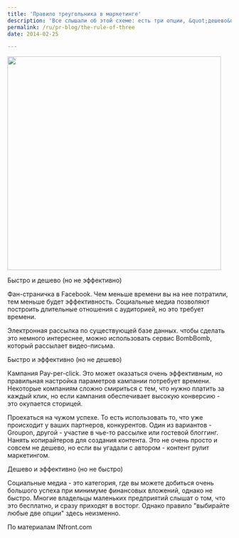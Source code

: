```yaml
---
title: 'Правило треугольника в маркетинге'
description: 'Все слышали об этой схеме: есть три опции, &quot;дешево&quot;, &quot;быстро&quot; и &quot;эффективно&quot;, выбрать можно любые две. И любой, кто сталкивался в своей жизни с работой на время, на стоимость или на эффективность, почувствовал это на себе. Вот как это треугольник работает в маркетинге.'
permalink: /ru/pr-blog/the-rule-of-three
date: 2014-02-25

---
```


<img src="{{ site.assets }}/upload/Secretsharing-3-point.png" alt="" class="post__img" width="480" height="480">

Быстро и дешево (но не эффективно)

Фан-страничка в Facebook. Чем меньше времени вы на нее потратили, тем меньше будет эффективность. Социальные медиа позволяют построить длительные отношения с аудиторией, но это требует времени.

Электронная рассылка по существующей базе данных. чтобы сделать это немного интереснее, можно использовать сервис BombBomb, который рассылает видео-письма.

Быстро и эффективно (но не дешево)

Кампания Pay-per-click.  Это может оказаться очень эффективным, но правильная настройка параметров кампании потребует времени. Некоторые компаниям сложно смириться с тем, что нужно платить за каждый клик, но если кампания обеспечивает высокую конверсию - это окупается сторицей.

Проехаться на чужом успехе. То есть использовать то, что уже происходит у ваших партнеров, конкурентов. Один из вариантов - Groupon, другой - участие в чье-то рассылке или гостевой блоггинг.  Нанять копирайтеров для создания контента. Это не очень просто и совсем не дешево, но если вы угадали с автором - контент рулит маркетингом.

Дешево и эффективно (но не быстро)

Социальные медиа - это категория, где вы можете добиться очень большого успеха при минимуме финансовых вложений, однако не быстро. Многие владельцы маленьких предприятий слышат о том, что это бесплатно, и сразу приходят в восторг. Однако правило "выбирайте любые две опции" здесь неизменно.

По материалам  <img src="https://www.infront.com/blogs/the-infront-blog/2011/10/25/internet-marketing-fast-cheap-effective" alt="">INfront.com</a>

